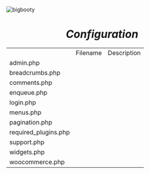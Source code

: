 <img src="http://pjhampton.com/bigbooty/banner.png" alt="bigbooty">

<h1 align="center"><i>Configuration</i></h1>

<table>
    <th>
        <td>Filename</td>
        <td>Description</td>
    </th>
    <tr>
        <td>admin.php</td>
        <td></td>
    </tr>
    <tr>
        <td>breadcrumbs.php</td>
        <td></td>
    </tr>
    <tr>
        <td>comments.php</td>
        <td></td>
    </tr>
    <tr>
        <td>enqueue.php</td>
        <td></td>
    </tr>
    <tr>
        <td>login.php</td>
        <td></td>
    </tr>
    <tr>
        <td>menus.php</td>
        <td></td>
    </tr>
    <tr>
        <td>pagination.php</td>
        <td></td>
    </tr>
    <tr>
        <td>required_plugins.php</td>
        <td></td>
    </tr>
    <tr>
        <td>support.php</td>
        <td></td>
    </tr>
    <tr>
        <td>widgets.php</td>
        <td></td>
    </tr>
    <tr>
        <td>woocommerce.php</td>
        <td></td>
    </tr>
</table>
